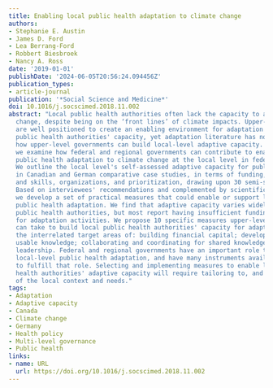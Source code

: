 ```yaml
---
title: Enabling local public health adaptation to climate change
authors:
- Stephanie E. Austin
- James D. Ford
- Lea Berrang-Ford
- Robbert Biesbroek
- Nancy A. Ross
date: '2019-01-01'
publishDate: '2024-06-05T20:56:24.094456Z'
publication_types:
- article-journal
publication: '*Social Science and Medicine*'
doi: 10.1016/j.socscimed.2018.11.002
abstract: "Local public health authorities often lack the capacity to adapt to climate
  change, despite being on the ‘front lines’ of climate impacts. Upper-level governments
  are well positioned to create an enabling environment for adaptation and build local
  public health authorities' capacity, yet adaptation literature has not specified
  how upper-level governments can build local-level adaptive capacity. In this paper
  we examine how federal and regional governments can contribute to enabling and supporting
  public health adaptation to climate change at the local level in federal systems.
  We outline the local level's self-assessed adaptive capacity for public health adaptation
  in Canadian and German comparative case studies, in terms of funding, knowledge
  and skills, organizations, and prioritization, drawing upon 30 semi-structured interviews.
  Based on interviewees' recommendations and complemented by scientific literature,
  we develop a set of practical measures that could enable or support local-level
  public health adaptation. We find that adaptive capacity varies widely between local
  public health authorities, but most report having insufficient funding and staff
  for adaptation activities. We propose 10 specific measures upper-level governments
  can take to build local public health authorities' capacity for adaptation, under
  the interrelated target areas of: building financial capital; developing and disseminating
  usable knowledge; collaborating and coordinating for shared knowledge; and claiming
  leadership. Federal and regional governments have an important role to play in enabling
  local-level public health adaptation, and have many instruments available to them
  to fulfill that role. Selecting and implementing measures to enable local public
  health authorities' adaptive capacity will require tailoring to, and consideration,
  of the local context and needs."
tags:
- Adaptation
- Adaptive capacity
- Canada
- Climate change
- Germany
- Health policy
- Multi-level governance
- Public health
links:
- name: URL
  url: https://doi.org/10.1016/j.socscimed.2018.11.002
---
```

